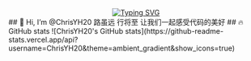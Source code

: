 <div align="center">
    <a href="https://git.io/typing-svg"><img align="center" src="https://readme-typing-svg.demolab.com?font=Fira+Code&pause=1000&random=false&width=435&lines=Hello+World!" alt="Typing SVG" /></a>
</div>
## 👋 Hi, I’m @ChrisYH20
  路虽远  行将至
  让我们一起感受代码的美好
## 🔥GitHub stats
![ChrisYH20's GitHub stats](https://github-readme-stats.vercel.app/api?username=ChrisYH20&theme=ambient_gradient&show_icons=true)
